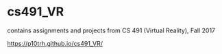 # cs491_VR
contains assignments and projects from CS 491 (Virtual Reality), Fall 2017

https://p10trh.github.io/cs491_VR/
